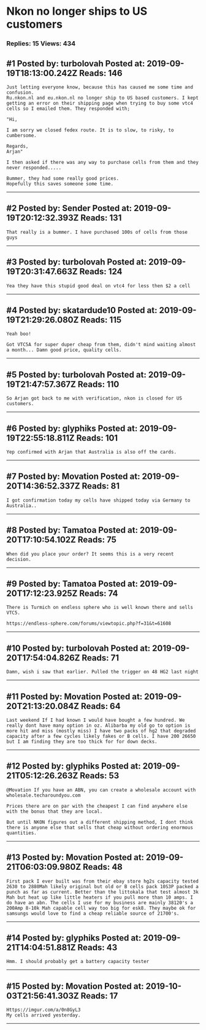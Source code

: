 # Nkon no longer ships to US customers

### Replies: 15 Views: 434

## \#1 Posted by: turbolovah Posted at: 2019-09-19T18:13:00.242Z Reads: 146

```
Just letting everyone know, because this has caused me some time and confusion.
Ru.nkon.nl and eu.nkon.nl no longer ship to US based customers. I kept getting an error on their shipping page when trying to buy some vtc4 cells so I emailed them. They responded with;

"Hi,

I am sorry we closed fedex route. It is to slow, to risky, to cumbersome.

Regards,
Arjan"

I then asked if there was any way to purchase cells from them and they never responded.....

Bummer, they had some really good prices.
Hopefully this saves someone some time.
```

---
## \#2 Posted by: Sender Posted at: 2019-09-19T20:12:32.393Z Reads: 131

```
That really is a bummer. I have purchased 100s of cells from those guys
```

---
## \#3 Posted by: turbolovah Posted at: 2019-09-19T20:31:47.663Z Reads: 124

```
Yea they have this stupid good deal on vtc4 for less then $2 a cell
```

---
## \#4 Posted by: skatardude10 Posted at: 2019-09-19T21:29:26.080Z Reads: 115

```
Yeah boo! 

Got VTC5A for super duper cheap from them, didn't mind waiting almost a month... Damn good price, quality cells.
```

---
## \#5 Posted by: turbolovah Posted at: 2019-09-19T21:47:57.367Z Reads: 110

```
So Arjan got back to me with verification, nkon is closed for US customers.
```

---
## \#6 Posted by: glyphiks Posted at: 2019-09-19T22:55:18.811Z Reads: 101

```
Yep confirmed with Arjan that Australia is also off the cards.
```

---
## \#7 Posted by: Movation Posted at: 2019-09-20T14:36:52.337Z Reads: 81

```
I got confirmation today my cells have shipped today via Germany to Australia..
```

---
## \#8 Posted by: Tamatoa Posted at: 2019-09-20T17:10:54.102Z Reads: 75

```
When did you place your order? It seems this is a very recent decision.
```

---
## \#9 Posted by: Tamatoa Posted at: 2019-09-20T17:12:23.925Z Reads: 74

```
There is Turmich on endless sphere who is well known there and sells VTC5. 

https://endless-sphere.com/forums/viewtopic.php?f=31&t=61608
```

---
## \#10 Posted by: turbolovah Posted at: 2019-09-20T17:54:04.826Z Reads: 71

```
Damn, wish i saw that earlier. Pulled the trigger on 48 HG2 last night
```

---
## \#11 Posted by: Movation Posted at: 2019-09-20T21:13:20.084Z Reads: 64

```
Last weekend If I had known I would have bought a few hundred. We really dont have many option in oz. Alibarba my old go to option is more hit and miss (mostly miss) I have two packs of hg2 that degraded capacity after a few cycles likely fakes or B cells. I have 200 26650 but I am finding they are too thick for for down decks.
```

---
## \#12 Posted by: glyphiks Posted at: 2019-09-21T05:12:26.263Z Reads: 53

```
@Movation If you have an ABN, you can create a wholesale account with wholesale.techaroundyou.com 

Prices there are on par with the cheapest I can find anywhere else with the bonus that they are local.

But until NKON figures out a different shipping method, I dont think there is anyone else that sells that cheap without ordering enormous quantities.
```

---
## \#13 Posted by: Movation Posted at: 2019-09-21T06:03:09.980Z Reads: 48

```
First pack I ever built was from their ebay store hg2s capacity tested 2630 to 2880Mah likely original but old or B cells pack 10S3P packed a punch as far as current. Better than the littokala that test almost 3k Mah but heat up like little heaters if you pull more than 10 amps. I do have an abn. The cells I use for my business are mainly 38120's a 200Amp 8-10k Mah capable cell way too big for esk8. They maybe ok for samsungs would love to find a cheap reliable source of 21700's.
```

---
## \#14 Posted by: glyphiks Posted at: 2019-09-21T14:04:51.881Z Reads: 43

```
Hmm. I should probably get a battery capacity tester
```

---
## \#15 Posted by: Movation Posted at: 2019-10-03T21:56:41.303Z Reads: 17

```
Https://imgur.com/a/0n8GyL3
My cells arrived yesterday.
```

---
